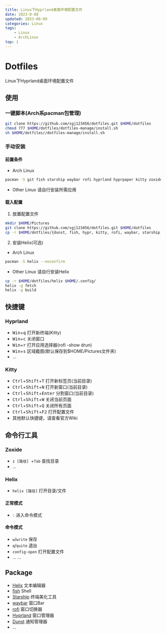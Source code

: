```yaml
---
title: Linux下Hyprland桌面环境配置文件
date: 2023-8-08
updated: 2023-08-09
categories: Linux
tags:
    - Linux
    - ArchLinux
top: 1
---
```


# Dotfiles
Linux下Hyprland桌面环境配置文件
## 使用
### 一键脚本(Arch系pacman包管理)
```sh
git clone https://github.com/sgj123456/dotfiles.git $HOME/dotfiles
chmod 777 $HOME/dotfiles/dotfiles-manage/install.sh
sh $HOME/dotfiles//dotfiles-manage/install.sh
```
### 手动安装
#### 前置条件
+ Arch Linux
```sh
pacman -S git fish starship waybar rofi hyprland hyprpaper kitty zoxide fzf grim dunst --noconfirm
```
+ Other Linux
请自行安装所需应用
#### 载入配置
1. 放置配置文件
```sh
mkdir $HOME/Pictures
git clone https://github.com/sgj123456/dotfiles.git $HOME/dotfiles
cp -r $HOME/dotfiles/{dunst, fish, hypr, kitty, rofi, waybar, starship,} $HOME/.config/
```
2. 安装Helix(可选)
+ Arch Linux
```sh
pacman -S helix --noconfirm
```
+ Other Linux
请自行安装Helix
```sh
cp -r $HOME/dotfiles/helix $HOME/.config/
helix -g fetch
helix -g build
```
## 快捷键
### Hyprland
+ <kbd>Win</kbd>+<kbd>q</kbd> 打开新终端(Kitty)
+ <kbd>Win</kbd>+<kbd>c</kbd> 关闭窗口
+ <kbd>Win</kbd>+<kbd>r</kbd> 打开应用选择器(rofi -show drun)
+ <kbd>Win</kbd>+<kbd>s</kbd> 区域截图(默认保存到$HOME/Pictures文件夹)
+ ...
### Kitty
+ <kbd>Ctrl</kbd>+<kbd>Shift</kbd>+<kbd>T</kbd> 打开新标签页(当前目录)
+ <kbd>Ctrl</kbd>+<kbd>Shift</kbd>+<kbd>N</kbd> 打开新窗口(当前目录)
+ <kbd>Ctrl</kbd>+<kbd>Shift</kbd>+<kbd>Enter</kbd> 分割窗口(当前目录) 
+ <kbd>Ctrl</kbd>+<kbd>Shift</kbd>+<kbd>W</kbd> 关闭当前页面
+ <kbd>Ctrl</kbd>+<kbd>Shift</kbd>+<kbd>Q</kbd> 关闭所有页面
+ <kbd>Ctrl</kbd>+<kbd>Shift</kbd>+<kbd>F2</kbd> 打开配置文件
+ 其他默认快捷键，请查看官方Wiki
## 命令行工具
### Zoxide 
+ `z [路径] `+`Tab` 查找目录
+ ...
### Helix
+ `helix [路径]` 打开目录/文件
#### 正常模式
+ `:` 进入命令模式
#### 命令模式
+ `w`/`write` 保存
+ `q`/`quite` 退出
+ `config-open` 打开配置文件
+ ...
...
## Package
+ [Helix](https://helix-editor.com/) 文本编辑器
+ [fish](https://fishshell.com/) Shell
+ [Starship](https://starship.rs/) 终端美化工具
+ [waybar](https://github.com/Alexays/Waybar/) 窗口Bar
+ [rofi](https://davatorium.github.io/rofi/) 窗口切换器
+ [Hyprland](https://hyprland.org/) 窗口管理器 
+ [Dunst](https://dunst-project.org/) 通知管理器
+ ...
